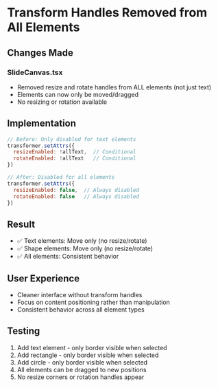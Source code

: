 # Transform Handles Removed from All Elements

## Changes Made

### SlideCanvas.tsx
- Removed resize and rotate handles from ALL elements (not just text)
- Elements can now only be moved/dragged
- No resizing or rotation available

## Implementation
```javascript
// Before: Only disabled for text elements
transformer.setAttrs({
  resizeEnabled: !allText,  // Conditional
  rotateEnabled: !allText   // Conditional
})

// After: Disabled for all elements
transformer.setAttrs({
  resizeEnabled: false,  // Always disabled
  rotateEnabled: false   // Always disabled
})
```

## Result
- ✅ Text elements: Move only (no resize/rotate)
- ✅ Shape elements: Move only (no resize/rotate)
- ✅ All elements: Consistent behavior

## User Experience
- Cleaner interface without transform handles
- Focus on content positioning rather than manipulation
- Consistent behavior across all element types

## Testing
1. Add text element - only border visible when selected
2. Add rectangle - only border visible when selected
3. Add circle - only border visible when selected
4. All elements can be dragged to new positions
5. No resize corners or rotation handles appear
